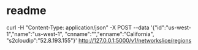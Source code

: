 # readme
curl -H "Content-Type: application/json" -X POST --data '{"id":"us-west-1","name":"us-west-1", "cnname":"","enname":"California", "s2cloudip":"52.8.193.155"}' http://127.0.0.1:5000/v1/networkslice/regions
